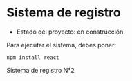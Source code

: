<h1>Sistema de registro</h1>

- Estado del proyecto: en construcción.

Para ejecutar el sistema, debes poner: 

```npm install react```

Sistema de registro N°2
